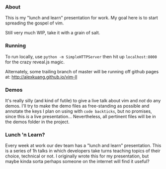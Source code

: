 ### About

This is my "lunch and learn" presentation for work.  My goal here is to start spreading the gospel of vim.

Still very much WIP, take it with a grain of salt.

### Running

To run locally, use `python -m SimpleHTTPServer` then hit up `localhost:8000` for the crazy reveal.js magic.

Alternately, some trailing branch of master will be running off github pages at: http://alexkuang.github.io/vim-ll

### Demos

It's really silly (and kind of futile) to give a live talk about vim and _not_ do any demos.  I'll try to make the demo
files as free-standing as possible and annotate the keys I plan on using with `code backticks`, but no promises, since
this _is_ a live presentation...  Nevertheless, all pertinent files will be in the demos folder in the project.

### Lunch 'n Learn?

Every week at work our dev team has a "lunch and learn" presentation.  This is a series of 1h talks in which developers
take turns teaching topics of their choice, technical or not.  I originally wrote this for my presentation, but maybe
kinda sorta perhaps someone on the internet will find it useful?
